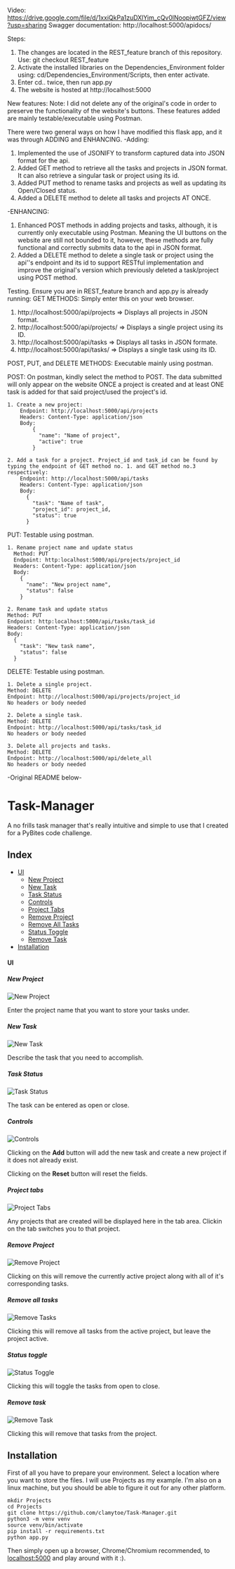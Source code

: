 Video: https://drive.google.com/file/d/1xxiQkPa1zuDXlYim_cQv0lNoopiwtGFZ/view?usp=sharing
Swagger documentation: http://localhost:5000/apidocs/

Steps:
1. The changes are located in the REST_feature branch of this repository. Use: git checkout REST_feature
2. Activate the installed libraries on the Dependencies_Environment folder using: cd/Dependencies_Environment/Scripts, then enter activate.
3. Enter cd.. twice, then run app.py
 4. The website is hosted at http://localhost:5000

New features:
  Note: I did not delete any of the original's code in order to preserve the functionality of the website's buttons. These features added are mainly testable/executable using Postman.

  There were two general ways on how I have modified this flask app, and it was through ADDING and ENHANCING.
  -Adding: 
    
  1. Implemented the use of JSONIFY to transform captured data into JSON format for the api.
  2. Added GET method to retrieve all the tasks and projects in JSON format. It can also retrieve a singular task or project using its id.
  3. Added PUT method to rename tasks and projects as well as updating its Open/Closed status.
  4. Added a DELETE method to delete all tasks and projects AT ONCE.
  
  -ENHANCING:
1. Enhanced POST methods in adding projects and tasks, although, it is currently only executable using Postman. Meaning the UI buttons on the website are still not bounded to it, however, these methods are fully functional and correctly submits data to the api in JSON format.
2. Added a DELETE method to delete a single task or project using the api''s endpoint and its id to support RESTful implementation and improve the original's version which previously deleted a task/project using POST method.

Testing. Ensure you are in REST_feature branch and app.py is already running:
  GET METHODS: Simply enter this on your web browser.
1. http://localhost:5000/api/projects => Displays all projects in JSON format.
2. http://localhost:5000/api/projects/<id> => Displays a single project using its ID.
3. http://localhost:5000/api/tasks => Displays all tasks in JSON formate.
4. http://localhost:5000/api/tasks/<id> => Displays a single task using its ID.


POST, PUT, and DELETE METHODS: Executable mainly using postman.

POST: On postman, kindly select the method to POST. The data submitted will only appear on the website ONCE a project is created and at least ONE task is added for that said project/used the project's id. 

    1. Create a new project:
        Endpoint: http://localhost:5000/api/projects   
        Headers: Content-Type: application/json
        Body:
            {
              "name": "Name of project",
              "active": true
            }

    2. Add a task for a project. Project_id and task_id can be found by typing the endpoint of GET method no. 1. and GET method no.3 respectively:
        Endpoint: http://localhost:5000/api/tasks
        Headers: Content-Type: application/json
        Body:
          {
            "task": "Name of task",
            "project_id": project_id,
            "status": true
          }

  PUT: Testable using postman.
  
    1. Rename project name and update status
      Method: PUT
      Endpoint: http:localhost:5000/api/projects/project_id
      Headers: Content-Type: application/json
      Body:
        {
          "name": "New project name",
          "status": false
        }

    2. Rename task and update status
    Method: PUT
    Endpoint: http:localhost:5000/api/tasks/task_id
    Headers: Content-Type: application/json
    Body:
      {
        "task": "New task name",
        "status": false
      }

  DELETE: Testable using postman.
  
    1. Delete a single project.
    Method: DELETE
    Endpoint: http://localhost:5000/api/projects/project_id
    No headers or body needed

    2. Delete a single task.
    Method: DELETE
    Endpoint: http://localhost:5000/api/tasks/task_id
    No headers or body needed

    3. Delete all projects and tasks.
    Method: DELETE
    Endpoint: http://localhost:5000/api/delete_all
    No headers or body needed


-Original README below-

# Task-Manager
A no frills task manager that's really intuitive and simple to use that I created for a PyBites code challenge.

## Index
* [UI](#ui)
  * [New Project](#new-project)
  * [New Task](#new-task)
  * [Task Status](#task-status)
  * [Controls](#controls)
  * [Project Tabs](#project-tabs)
  * [Remove Project](#remove-project)
  * [Remove All Tasks](#remove-all-tasks)
  * [Status Toggle](#status-toggle)
  * [Remove Task](#remove-task)
* [Installation](#installation)

#### UI

##### New Project
![New Project](img/project.png)

Enter the project name that you want to store your tasks
under.

##### New Task
![New Task](img/task.png)

Describe the task that you need to accomplish.

##### Task Status
![Task Status](img/status.png)

The task can be entered as open or close.

##### Controls
![Controls](img/controls.png)

Clicking on the **Add** button will add the new task and create
a new project if it does not already exist.

Clicking on the **Reset** button will reset the fields.

##### Project tabs
![Project Tabs](img/tabs.png)

Any projects that are created will be displayed here in the
tab area. Clickin on the tab switches you to that project.

##### Remove Project
![Remove Project](img/remove_project.png)

Clicking on this will remove the currently active project
along with all of it's corresponding tasks.

##### Remove all tasks
![Remove Tasks](img/remove_all_tasks.png)

Clicking this will remove all tasks from the active project,
but leave the project active.

##### Status toggle
![Status Toggle](img/status_toggle.png)

Clicking this will toggle the tasks from open to close.

##### Remove task
![Remove Task](img/remove_task.png)

Clicking this will remove that tasks from the project.

## Installation
First of all you have to prepare your environment. Select
a location where you want to store the files. I will use 
Projects as my example. I'm also on a linux machine, but
you should be able to figure it out for any other platform.

    mkdir Projects
    cd Projects
    git clone https://github.com/clamytoe/Task-Manager.git
    python3 -m venv venv
    source venv/bin/activate
    pip install -r requirements.txt
    python app.py

Then simply open up a browser, Chrome/Chromium recommended,
to [localhost:5000](http://localhost:5000/) and play around
with it :).


